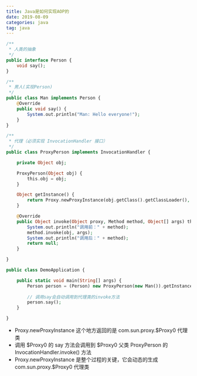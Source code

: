 ```yaml
---
title: Java是如何实现AOP的
date: 2019-08-09
categories: java
tag: java
---
```


``` php
/**
 * 人类的抽象
 */
public interface Person {
    void say();
}
```


``` php
/**
 * 男人(实现Person)
 */
public class Man implements Person {
    @Override
    public void say() {
        System.out.println("Man: Hello everyone!");
    }
}
```


``` php
/**
 * 代理（必须实现 InvocationHandler 接口）
 */
public class ProxyPerson implements InvocationHandler {

    private Object obj;

    ProxyPerson(Object obj) {
        this.obj = obj;
    }

    Object getInstance() {
        return Proxy.newProxyInstance(obj.getClass().getClassLoader(), obj.getClass().getInterfaces(), this);
    }

    @Override
    public Object invoke(Object proxy, Method method, Object[] args) throws Throwable {
        System.out.println("调用前：" + method);
        method.invoke(obj, args);
        System.out.println("调用后：" + method);
        return null;
    }

}
```


``` php
public class DemoApplication {

    public static void main(String[] args) {
        Person person = (Person) new ProxyPerson(new Man()).getInstance();
        
        // 调用say会自动调用到代理类的invoke方法
        person.say();
    }

}
```

- Proxy.newProxyInstance 这个地方返回的是 com.sun.proxy.$Proxy0 代理类
- 调用 $Proxy0 的 say 方法会调用到 $Proxy0 父类 ProxyPerson 的 InvocationHandler.invoke() 方法
- Proxy.newProxyInstance 是整个过程的关键，它会动态的生成 com.sun.proxy.$Proxy0 代理类